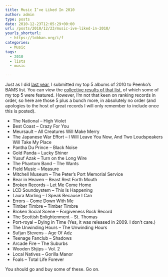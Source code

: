 ```yaml
---
title: Music I’ve Liked In 2010
author: admin
type: posts
date: 2010-12-23T12:05:29+00:00
url: /posts/2010/12/23/music-ive-liked-in-2010/
yourls_shorturl:
  - https://lobban.org/i/f
categories:
  - Music
tags:
  - 2010
  - lists
  - music

---
```

Just as I did [last year][1], I submitted my top 5 albums of 2010 to Peenko’s BAMS list. You can view the [collective results of that list][2], of which some of my top 5 were featured. However, I’m not that keen on ranking records in order, so here are those 5 plus a bunch more, in absolutely no order (and apologies to the host of great records I will only remember to include once this is posted).

  * The National &#8211; High Violet
  * Best Coast &#8211; Crazy For You
  * Meursault &#8211; All Creatures Will Make Merry
  * The Japanese War Effort &#8211; I Will Leave You Now, And Two Loudspeakers Will Take My Place
  * Pantha Du Prince &#8211; Black Noise
  * Gold Panda &#8211; Lucky Shiner
  * Yusuf Azak &#8211; Turn on the Long Wire
  * The Phantom Band &#8211; The Wants
  * Field Music – Measure
  * Mitchell Museum – The Peter’s Port Memorial Service
  * Bear in Heaven – Beast Rest Forth Mouth
  * Broken Records &#8211; Let Me Come Home
  * LCD Soundsystem – This Is Happening
  * Laura Marling &#8211; I Speak Because I Can
  * Errors &#8211; Come Down With Me
  * Timber Timbre &#8211; Timber Timbre
  * Broken Social Scene – Forgiveness Rock Record
  * The Scottish Enlightenment – St. Thomas
  * Port-royal &#8211; Dying in Time (Yes, it was released in 2009. I don’t care.)
  * The Unwinding Hours – The Unwinding Hours
  * Sufjan Stevens &#8211; Age Of Adz
  * Teenage Fanclub &#8211; Shadows
  * Arcade Fire – The Suburbs
  * Wooden Shjips – Vol. 2
  * Local Natives &#8211; Gorilla Manor
  * Foals &#8211; Total Life Forever

You should go and buy some of these. Go on.

 [1]: http://peenko.blogspot.com/2009/12/scottish-bloggers-and-music-sites.html
 [2]: http://peenko.blogspot.com/2010/12/scottish-blogger-and-music-sites-award.html